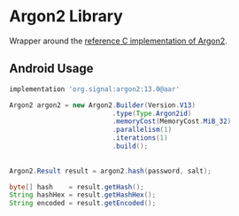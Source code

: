 Argon2 Library
==

Wrapper around the [reference C implementation of Argon2](https://github.com/P-H-C/phc-winner-argon2).

Android Usage
--

```gradle
implementation 'org.signal:argon2:13.0@aar'
```

```java
Argon2 argon2 = new Argon2.Builder(Version.V13)
                          .type(Type.Argon2id)
                          .memoryCost(MemoryCost.MiB_32)
                          .parallelism(1)
                          .iterations(1)
                          .build();
                          
                          
Argon2.Result result = argon2.hash(password, salt);

byte[] hash    = result.getHash();
String hashHex = result.getHashHex();
String encoded = result.getEncoded();
```

